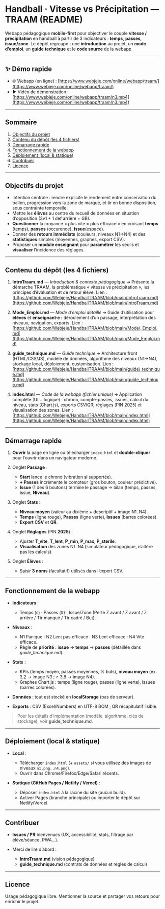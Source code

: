 # Handball · Vitesse vs Précipitation — TRAAM (README)

Webapp pédagogique **mobile-first** pour objectiver le couple **vitesse / précipitation** en handball à partir de 3 indicateurs : **temps**, **passes**, **issue/zone**.
Le dépôt regroupe : une **introduction** au projet, un **mode d’emploi**, un **guide technique** et le **code source** de la webapp.

---

## ✨ Démo rapide

* 🌐 Webapp (en ligne) : [https://www.webjeje.com/online/webapp/traam/](https://www.webjeje.com/online/webapp/traam/)
* ▶️ Vidéo de démonstration : [https://www.webjeje.com/online/webapp/traam/n3.mp4](https://www.webjeje.com/online/webapp/traam/n3.mp4)

---

## Sommaire

1. [Objectifs du projet](#objectifs-du-projet)
2. [Contenu du dépôt (les 4 fichiers)](#contenu-du-dépôt-les-4-fichiers)
3. [Démarrage rapide](#démarrage-rapide)
4. [Fonctionnement de la webapp](#fonctionnement-de-la-webapp)
5. [Déploiement (local & statique)](#déploiement-local--statique)
6. [Contribuer](#contribuer)
7. [Licence](#licence)

---

## Objectifs du projet

* Intention centrale : rendre explicite le rendement entre conservation du ballon, progression vers la zone de marque, et tir en bonne disposition, sous contrainte temporelle.
* Mettre les **élèves** au centre du recueil de données en situation d’opposition (3v1 + 1 def arrière + GB).
* **Questionner** la croyance « plus vite = plus efficace » en croisant **temps** (temps), **passes** (occurence), **issue**(espace).
* Donner des **retours immédiats** (couleurs, niveaux N1→N4) et des **statistiques** simples (moyennes, graphes, export CSV).
* Proposer un **module enseignant** pour **paramétrer** les seuils et **visualiser** l’incidence des réglages.

---

## Contenu du dépôt (les 4 fichiers)

1. **IntroTraam.md** — *Introduction & contexte pédagogique*
   ➜ Présente la démarche TRAAM, la problématique « vitesse vs précipitation », les principes d’évaluation et de retour élève.
   Lien : [https://github.com/Webjeje/HandballTRAAM/blob/main/IntroTraam.md](https://github.com/Webjeje/HandballTRAAM/blob/main/IntroTraam.md)

2. **Mode\_Emploi.md** — *Mode d’emploi détaillé*
   ➜ Guide d’utilisation pour **élèves** et **enseignant·e** : déroulement d’un passage, interprétation des niveaux, navigation, exports.
   Lien : [https://github.com/Webjeje/HandballTRAAM/blob/main/Mode\_Emploi.md](https://github.com/Webjeje/HandballTRAAM/blob/main/Mode_Emploi.md)

3. **guide\_technique.md** — *Guide technique*
   ➜ Architecture front (HTML/CSS/JS), modèle de données, algorithme des niveaux (N1→N4), stockage local, déploiement, customisation.
   Lien : [https://github.com/Webjeje/HandballTRAAM/blob/main/guide\_technique.md](https://github.com/Webjeje/HandballTRAAM/blob/main/guide_technique.md)

4. **index.html** — *Code de la webapp (fichier unique)*
   ➜ Application complète (UI + logique) : chrono, compte-passes, issues, calcul du niveau, stats (Chart.js), exports CSV/QR, réglages (PIN 2025) et visualisation des zones.
   Lien : [https://github.com/Webjeje/HandballTRAAM/blob/main/index.html](https://github.com/Webjeje/HandballTRAAM/blob/main/index.html)

---

## Démarrage rapide

1. **Ouvrir** la page en ligne ou télécharger `index.html` et **double-cliquer** pour l’ouvrir dans un navigateur moderne.
2. Onglet **Passage** :

   * **Start** lance le chrono (vibration si supportée).
   * **+ Passes** incrémente le compteur (gros bouton, couleur prédictive).
   * **Issue** (1 des 6 boutons) termine le passage → bilan (temps, passes, issue, **Niveau**).
3. Onglet **Stats** :

   * **Niveau moyen** (valeur au dixième + descriptif + image N1..N4).
   * **Temps** (ligne rouge), **Passes** (ligne verte), **Issues** (barres colorées).
   * **Export CSV** et **QR**.
4. Onglet **Réglages** (PIN **2025**) :

   * Ajuster **T\_vite**, **T\_lent**, **P\_min**, **P\_max**, **P\_sterile**.
   * **Visualisation** des zones N1..N4 (simulateur pédagogique, n’altère pas les calculs).
5. Onglet **Élèves** :

   * Saisir **3 noms** (facultatif) utilisés dans l’export CSV.

---

## Fonctionnement de la webapp

* **Indicateurs** :

  * Temps (s) · Passes (#) · Issue/Zone (Perte Z avant / Z avant / Z arrière / Tir manqué / Tir cadré / But).
* **Niveaux** :

  * N1 Panique · N2 Lent pas efficace · N3 Lent efficace · N4 Vite efficace.
  * Règle de **priorité** : **issue** → **temps** → **passes** (détaillée dans *guide\_technique.md*).
* **Stats** :

  * KPIs (temps moyen, passes moyennes, % buts), **niveau moyen** (ex. 3,2 → image N3 ; ≥ 3,8 → image N4).
  * Graphes Chart.js : temps (ligne rouge), passes (ligne verte), issues (barres colorées).
* **Données** : tout est stocké en **localStorage** (pas de serveur).
* **Exports** : CSV (Excel/Numbers) en UTF-8 BOM ; QR récapitulatif lisible.

> Pour les détails d’implémentation (modèle, algorithme, clés de stockage), voir **guide\_technique.md**.

---

## Déploiement (local & statique)

* **Local** :

  * Télécharger `index.html` (+ `assets/` si vous utilisez des images de niveaux `n1.png..n4.png`).
  * Ouvrir dans Chrome/Firefox/Edge/Safari récents.
* **Statique (GitHub Pages / Netlify / Vercel)** :

  * Déposer `index.html` à la racine du site (aucun build).
  * Activer Pages (branche principale) ou importer le dépôt sur Netlify/Vercel.

---

## Contribuer

* **Issues / PR** bienvenues (UX, accessibilité, stats, filtrage par élève/séance, PWA…).
* Merci de lire d’abord :

  * **IntroTraam.md** (vision pédagogique)
  * **guide\_technique.md** (contrats de données et règles de calcul)

---

## Licence

Usage pédagogique libre. Mentionner la source et partager vos retours pour enrichir le projet.

